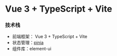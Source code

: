 # Vue 3 + TypeScript + Vite

###  技术栈

- 前端框架： Vue 3 + TypeScript + Vite
- 状态管理：[pinia](https://gitee.com/link?target=https%3A%2F%2Fpinia.vuejs.org%2Fzh%2F)
- 组件库：element-ui
